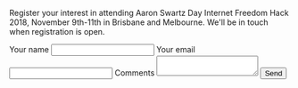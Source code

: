 Register your interest in attending Aaron Swartz Day Internet Freedom Hack 2018, November 9th-11th in Brisbane and Melbourne. We'll be in touch when registration is open.

<form name="register-interest" method="POST" netlify>
  <label for="name-field">Your name</label>
  <input id="name-field" name="name" type="text">
  <label for="email-field">Your email</label>
  <input id="email-field" name="email" type="email">
  <label for="comments-field">Comments</label>
  <textarea id="comments-field" name="comments" required></textarea>
  <button type="submit" class="button">Send</button>
</form>
